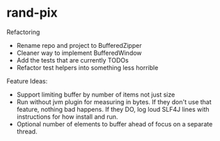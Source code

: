 # rand-pix

Refactoring
- Rename repo and project to BufferedZipper
- Cleaner way to implement BufferedWindow
- Add the tests that are currently TODOs
- Refactor test helpers into something less horrible

Feature Ideas:
- Support limiting buffer by number of items not just size
- Run without jvm plugin for measuring in bytes. If they don't use that feature, nothing bad happens. If they DO, log loud SLF4J lines with instructions for how install and run.
- Optional number of elements to buffer ahead of focus on a separate thread. 